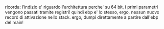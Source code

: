 ricorda: l'indizio e' riguardo l'architettura perche' su 64 bit, i primi parametri vengono
passati tramite registri! quindi ebp e' lo stesso, ergo, nessun nuovo record di attivazione
nello stack. ergo, dumpi direttamente a partire dall'ebp del main!
